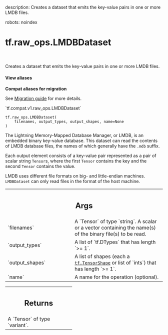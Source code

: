 description: Creates a dataset that emits the key-value pairs in one or more LMDB files.

robots: noindex

# tf.raw_ops.LMDBDataset

<!-- Insert buttons and diff -->

<table class="tfo-notebook-buttons tfo-api nocontent" align="left">

</table>



Creates a dataset that emits the key-value pairs in one or more LMDB files.

<section class="expandable">
  <h4 class="showalways">View aliases</h4>
  <p>
<b>Compat aliases for migration</b>
<p>See
<a href="https://www.tensorflow.org/guide/migrate">Migration guide</a> for
more details.</p>
<p>`tf.compat.v1.raw_ops.LMDBDataset`</p>
</p>
</section>

<pre class="devsite-click-to-copy prettyprint lang-py tfo-signature-link">
<code>tf.raw_ops.LMDBDataset(
    filenames, output_types, output_shapes, name=None
)
</code></pre>



<!-- Placeholder for "Used in" -->

The Lightning Memory-Mapped Database Manager, or LMDB, is an embedded binary
key-value database. This dataset can read the contents of LMDB database files,
the names of which generally have the `.mdb` suffix.

Each output element consists of a key-value pair represented as a pair of
scalar string `Tensor`s, where the first `Tensor` contains the key and the
second `Tensor` contains the value.

LMDB uses different file formats on big- and little-endian machines.
`LMDBDataset` can only read files in the format of the host machine.

<!-- Tabular view -->
 <table class="responsive fixed orange">
<colgroup><col width="214px"><col></colgroup>
<tr><th colspan="2"><h2 class="add-link">Args</h2></th></tr>

<tr>
<td>
`filenames`
</td>
<td>
A `Tensor` of type `string`.
A scalar or a vector containing the name(s) of the binary file(s) to be
read.
</td>
</tr><tr>
<td>
`output_types`
</td>
<td>
A list of `tf.DTypes` that has length `>= 1`.
</td>
</tr><tr>
<td>
`output_shapes`
</td>
<td>
A list of shapes (each a <a href="../../tf/TensorShape.md"><code>tf.TensorShape</code></a> or list of `ints`) that has length `>= 1`.
</td>
</tr><tr>
<td>
`name`
</td>
<td>
A name for the operation (optional).
</td>
</tr>
</table>



<!-- Tabular view -->
 <table class="responsive fixed orange">
<colgroup><col width="214px"><col></colgroup>
<tr><th colspan="2"><h2 class="add-link">Returns</h2></th></tr>
<tr class="alt">
<td colspan="2">
A `Tensor` of type `variant`.
</td>
</tr>

</table>

